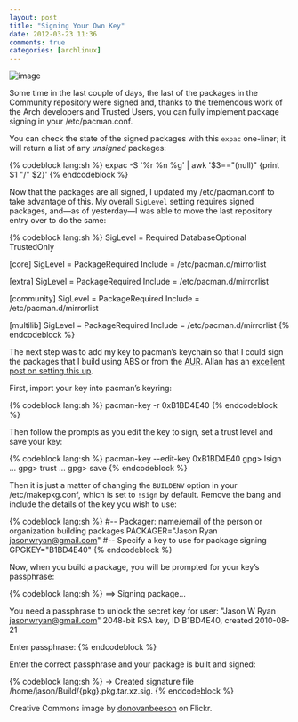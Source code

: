```yaml
---
layout: post
title: "Signing Your Own Key"
date: 2012-03-23 11:36
comments: true
categories: [archlinux]
---
```

![image](http://miromiro.com/Blog-images/key.jpg)

Some time in the last couple of days, the last of the packages in the
Community repository were signed and, thanks to the tremendous work of
the Arch developers and Trusted Users, you can fully implement package
signing in your <span class="file">/etc/pacman.conf</span>.

You can check the state of the signed packages with this `expac`
one-liner; it will return a list of any *unsigned* packages:

{% codeblock lang:sh %}
expac -S '%r %n %g' | awk '$3=="(null)" {print $1 "/" $2}'
{% endcodeblock %}

Now that the packages are all signed, I updated my <span class="file">/etc/pacman.conf</span> to
take advantage of this. My overall `SigLevel` setting requires signed
packages, and—as of yesterday—I was able to move the last repository
entry over to do the same:


{% codeblock lang:sh %}
SigLevel = Required DatabaseOptional TrustedOnly

[core]
SigLevel = PackageRequired
Include = /etc/pacman.d/mirrorlist

[extra]
SigLevel = PackageRequired
Include = /etc/pacman.d/mirrorlist

[community]
SigLevel = PackageRequired
Include = /etc/pacman.d/mirrorlist

[multilib]
SigLevel = PackageRequired
Include = /etc/pacman.d/mirrorlist
{% endcodeblock %}

The next step was to add my key to pacman’s keychain so that I could
sign the packages that I build using ABS or from the
[AUR](https://aur.archlinux.org/ "Arch User Repository"). Allan has an
[excellent post on setting this up](http://allanmcrae.com/2011/08/pacman-package-signing-1-makepkg-and-repo-add/ "The first in a series of four posts on signing: read them all").

First, import your key into pacman’s keyring:

{% codeblock lang:sh %}
pacman-key -r 0xB1BD4E40
{% endcodeblock %}

Then follow the prompts as you edit the key to sign, set a trust level
and save your key:

{% codeblock lang:sh %}
pacman-key --edit-key 0xB1BD4E40
gpg> lsign
...
gpg> trust
...
gpg> save
{% endcodeblock %}

Then it is just a matter of changing the `BUILDENV` option in your
<span class="file">/etc/makepkg.conf</span>, which is set to `!sign` 
by default. Remove the bang and include the details of the key you wish to use:

{% codeblock lang:sh %}
#-- Packager: name/email of the person or organization building packages
PACKAGER="Jason Ryan <jasonwryan@gmail.com>"
#-- Specify a key to use for package signing
GPGKEY="B1BD4E40"
{% endcodeblock %}

Now, when you build a package, you will be prompted for your key’s
passphrase:

{% codeblock lang:sh %}
==> Signing package...

You need a passphrase to unlock the secret key for
user: "Jason W Ryan <jasonwryan@gmail.com>"
2048-bit RSA key, ID B1BD4E40, created 2010-08-21

Enter passphrase:
{% endcodeblock %}

Enter the correct passphrase and your package is built and signed:

{% codeblock lang:sh %}
-> Created signature file /home/jason/Build/{pkg}.pkg.tar.xz.sig.
{% endcodeblock %}

Creative Commons image by
[donovanbeeson](http://www.flickr.com/photos/donovan_beeson/3185668524/ "Coraline key on Flickr")
on Flickr.
